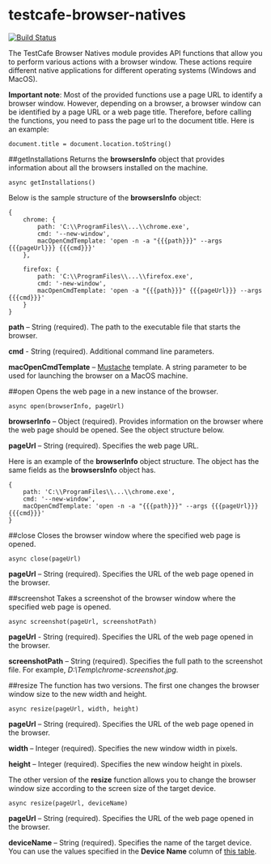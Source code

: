 # testcafe-browser-natives

[![Build Status](https://travis-ci.org/superroma/testcafe-browser-natives.svg)](https://travis-ci.org/superroma/testcafe-browser-natives)

The TestCafe Browser Natives module provides API functions that allow you to perform various actions with a browser window. These actions require different native applications for different operating systems (Windows and MacOS).

**Important note**: Most of the provided functions use a page URL to identify a browser window. However, depending on a browser, a browser window can be identified by a page URL or a web page title. Therefore, before calling the functions, you need to pass the page url to the document title. Here is an example:
```
document.title = document.location.toString()
```


##getInstallations
Returns the **browsersInfo** object that provides information about all the browsers installed on the machine.
```
async getInstallations()
```
Below is the sample structure of the **browsersInfo** object:
```
{
    chrome: {
        path: 'C:\\ProgramFiles\\...\\chrome.exe', 
        cmd: '--new-window', 
        macOpenCmdTemplate: 'open -n -a "{{{path}}}" --args {{{pageUrl}}} {{{cmd}}}' 
    },

    firefox: {
        path: 'C:\\ProgramFiles\\...\\firefox.exe',  
        cmd: '-new-window', 
        macOpenCmdTemplate: 'open -a "{{{path}}}" {{{pageUrl}}} --args {{{cmd}}}'
    }
}

```

**path** – String (required). The path to the executable file that starts the browser.

**cmd** -  String (required). Additional command line parameters.

**macOpenCmdTemplate** – [Mustache](https://github.com/janl/mustache.js) template. A string parameter to be used for launching the browser on a MacOS machine.


##open
Opens the web page in a new instance of the browser.
```
async open(browserInfo, pageUrl)
```
**browserInfo** – Object (required). Provides information on the browser where the web page should be opened. See the object structure below.

**pageUrl** – String (required). Specifies the web page URL.

Here is an example of the **browserInfo** object structure. The object has the same fields as the **browsersInfo** object has.
```
{
    path: 'C:\\ProgramFiles\\...\\chrome.exe', 
    cmd: '--new-window', 
    macOpenCmdTemplate: 'open -n -a "{{{path}}}" --args {{{pageUrl}}} {{{cmd}}}' 
}
```


##close
Closes the browser window where the specified web page is opened.
```
async close(pageUrl) 
```
**pageUrl** – String (required). Specifies the URL of the web page opened in the browser.


##screenshot
Takes a screenshot of the browser window where the specified web page is opened.
```
async screenshot(pageUrl, screenshotPath) 
```
**pageUrl** -  String (required). Specifies the URL of the web page opened in the browser.

**screenshotPath** – String (required). Specifies the full path to the screenshot file. For example, *D:\Temp\chrome-screenshot.jpg*.


##resize
The function has two versions. The first one changes the browser window size to the new width and height.
```
async resize(pageUrl, width, height) 
```
**pageUrl** – String (required). Specifies the URL of the web page opened in the browser.

**width** – Integer (required). Specifies the new window width in pixels.

**height** – Integer (required). Specifies the new window height in pixels.


The other version of the **resize** function allows you to change the browser window size according to the screen size of the target device.
```
async resize(pageUrl, deviceName) 
```
**pageUrl** – String (required). Specifies the URL of the web page opened in the browser.

**deviceName**  – String (required). Specifies the name of the target device. You can use the values specified in the **Device Name** column of [this table](http://viewportsizes.com/).
